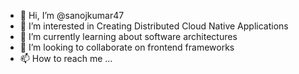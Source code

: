 - 👋 Hi, I’m @sanojkumar47
- 👀 I’m interested in Creating Distributed Cloud Native Applications
- 🌱 I’m currently learning about software architectures
- 💞️ I’m looking to collaborate on frontend frameworks
- 📫 How to reach me ...

<!---
sanojkumar47/sanojkumar47 is a ✨ special ✨ repository because its `README.md` (this file) appears on your GitHub profile.
You can click the Preview link to take a look at your changes.
--->
